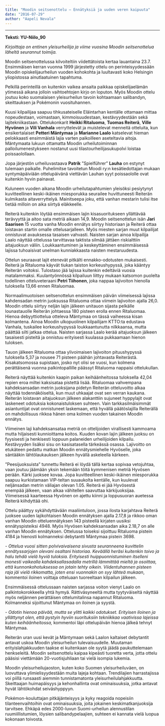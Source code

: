 ```yaml
---
title: "Moodin seitsenottelu – Ennätyksiä ja uuden veren kaipuuta"
date: "2016-07-29"
author: "Aapeli Nevala"
---
```


<!--\[caption id="" align="alignnone" width="426"\]![](https://scontent-arn2-1.xx.fbcdn.net/v/t1.0-9/13754138_1451812748168336_5277805965636608706_n.jpg?oh=fed25bb928e530008420204182591875&oe=580FF84C) Miesten ja naisten voittajat Tuomas Reiterä ja Marianne Laalo ykköspaikalla. Heikki Ritaluoma voitti hopeaa ja Petteri Mäntymaa pronssia.\[/caption\]-->

* * *

**Teksti: YU-Niilo\_90**

_Kirjoittaja on entinen yleisurheilija ja viime vuosina Moodin seitsenottelua läheltä seurannut toimija._

Moodin seitsenottelussa kilvoiteltiin viidettätoista kertaa lauantaina 23.7. Ensimmäisen kerran vuonna 1999 järjestetty ottelu on perinteisyydessään Moodin opiskelijaurheilun vuoden kohokohta ja luultavasti koko Helsingin yliopistossa ainutlaatuinen tapahtuma.

Pelkillä perinteillä on kuitenkin vaikea ansaita paikkaa opiskelijaelämän ytimessä aikana jolloin vaihtoehtojen kirjo on loputon. Myös Moodin ottelu joutuu koko suomalaisen yleisurheilun tavoin kohtaamaan salibandyn, skeittauksen ja Pokémonin vuosituhannen.

Kuusi kilpailijaa saapuu tihkusateiselle Eläintarhan kentälle ottamaan mittaa nopeudestaan, voimastaan, kimmoisuudestaan, kestävyydestään sekä lajitekniikastaan. Ottelukonkarit **Heikki Ritaluoma**, **Tuomas Reiterä**, **Ville Hyvönen** ja **Vili Vanhala** verryttelevät ja muistelevat menneitä otteluita, kun ensikertalaiset **Petteri Mäntymaa** ja **Marianne Laalo** katselevat hieman pelokkaasti ensimmäistä lajia varten paikoilleen aseteltavia aitoja. Mäntymaata lukuun ottamatta Moodin urheilutoiminnan palloilumenestykseen nostanut uusi tilastourheilijasukupolvi loistaa poissaolollaan.

Jopa järjestön urheiluvastaava **Patrik** ”Spielführer” **Lauha** on estynyt tulemaan paikalle. Puhelimitse tavoitetun Moodi ry:n kesätiedottajan mukaan syntymäpäiviään ottelupäivänä viettävän Lauhan syyt poissaololle ovat kuitenkin hyvin painavat.

Kuluneen vuoden aikana Moodin urheilutapahtumien yleisöksi pesiytynyt kuvitteellinen keski-ikäinen miesporukka seurailee huvittuneesti Reiterän kulmikasta aitaverryttelyä. Mainitseepa joku, että vanhan mestarin tulisi itse tietää milloin on aika siirtyä eläkkeelle.

Reiterä kuitenkin löytää ensimmäisen lajin kisasuoritukseen yllättävää terävyyttä ja aitoo sata metriä aikaan 14,9. Moodin seitsenottelun isän **Jari Saarisen** 15 vuotta vanha Moodin ennätys siirtyy historiaan ja Reiterä ottaa loistavan startin omalle ottelusarjalleen. Myös miesten sarjan muut kilpailijat onnistuvat avauksessa tasaisen vahvasti. Naisten sarjan ainoa kilpailija Laalo näyttää ottelussa tarvittavaa taktista silmää jättäen riskialttiin aitajuoksun väliin. Loukkaantuminen ja keskeyttäminen ensimmäisessä lajissa tuhoaisivat unelman kunniakkaasta naisten mestaruudesta.

Ottelun seuraavat lajit etenevät pitkälti ennakko-odotusten mukaisesti. Reiterä ja Ritaluoma käyvät tiukan taiston korkeushypyssä, joka kääntyy Reiterän voitoksi. Tulostaso jää lajissa kuitenkin edeltäviä vuosia matalammaksi. Kuulantyönnössä kilpailuun liittyy mukaan katsomon puolelta todellinen otteluveteraani **Petri Tiihonen**, joka nappaa lajivoiton hienolla tuloksella 13,66 ennen Ritaluomaa.

Normaalimuotoisen seitsenottelun ensimmäisen päivän viimeisessä lajissa kahdensadan metrin juoksussa Ritaluoma ottaa viimein lajivoiton ajalla 26,0. Moodin ottelu siirtyy neljän lajin jälkeen unitauon sijasta pelkälle lounastauolle Reiterän johtaessa 180 pisteen erolla ennen Ritaluomaa. Hienoa debyyttiottelua otteleva Mäntymaa on tässä vaiheessa kisan kolmantena. Ainoa Moodin ulkopuolinen kilpailijam KTTO:ta edustava Vanhala, tuskailee korkeushypyssä loukkaantunutta nilkkaansa, mutta päättää silti jatkaa ottelua. Naisten sarjassa Laalo kerää aitajuoksun jälkeen tasaisesti pisteitä ja onnistuu erityisesti kuulassa pukkaamaan hienon tuloksen.

Tauon jälkeen Ritaluoma ottaa ylivoimaisen lajivoiton pituushypyssä tuloksella 5,37 ja nousee 71 pisteen päähän johtavasta Reiterästä. Kisakatsomossa supistaan, josko nyt olisi se vuosi, kun kolmena perättäisenä vuonna palkintopallille päässyt Ritaluoma nappaisi ottelukullan.

Reiterä näyttää kuitenkin kaapin paikan keihäänheitossa tuloksella 42,04 repien eroa miltei kaksisataa pistettä lisää. Ritaluomaa vahvempana kahdeksansadan metrin juoksijana pidetyn Reiterän otteluvoitto alkaa näyttää todennäköiseltä, kun muut uhkaajat ovat sen verran kaukana. Reiterän loistavan aitajuoksun jälkeen alakanttiin sujuneet hyppylajit ovat laskeneet odotuksia kokonaistuloksen suhteen. Vain tarkkasilmäisimmät asiantuntijat ovat onnistuneet laskemaan, että hyvällä päätöslajilla Reiterällä on mahdollisuus rikkoa hänen oma kolmen vuoden takainen Moodin ennätys.

Viimeinen laji kahdeksansataa metriä on ottelijoiden virallisesti kammoama mutta hiljaisesti kunnioittama koitos. Kuuden kovan lajin jälkeen juoksu on fyysisesti ja henkisesti loppuun palaneiden urheilijoiden kilpailu. Kestävyyden lisäksi sisu on kasisatasella tärkeässä osassa. Lajivoitto on etukäteen pedattu matkan Moodin ennätysmiehelle Hyvöselle, joka säntääkin lähtölaukauksen jälkeen hyvällä askeleella kärkeen.

”Peesijuoksuista” tunnettu Reiterä ei löydä tällä kertaa sopivaa vetojuhtaa, vaan joutuu jäämään yksin tekemään töitä kymmenisen metriä Hyvösen perään. Kärki juoksee kovaa. Jopa kuvitteellinen keski-ikäinen miesporukka saapuu kurkistamaan VIP-teltan suuaukolta kentälle, kun kuulevat neljänsadan metrin väliajan olevan 1.05. Reiterä ei jää Hyvösestä enempää jälkeen, vaan alkaa vähitellen saavuttaa kärkijuoksijaa. Viimeisessä kaarteessa Hyvönen on ajettu kiinni ja loppusuoran auetessa Reiterä kiihdyttää ohi.

Ottelu päättyy sykähdyttävään maaliintuloon, jossa ilosta karjahtava Reiterä juoksee uuden lajikohtaisen Moodin ennätyksen ajalla 2.17,8 ja rikkoo oman vanhan Moodin otteluennätyksen 143 pisteellä kirjaten uusiksi ennätyspisteiksi 4948. Myös Hyvösen kahdeksansadan aika 2.18,7 on alle vanhan Moodin ennätyksen. Ottelussa toiseksi sijoittuu Ritaluoma pistein 4184 ja hienosti kolmanneksi debytantti Mäntymaa pistein 3698.

<!--\[caption id="" align="alignnone" width="960"\]![](https://scontent-arn2-1.xx.fbcdn.net/v/t1.0-9/13782098_1451819358167675_2241257249195558595_n.png?oh=21541ca449830fee82607295f776aff8&oe=58155BA9) Ottelun kokonaistulokset ennen dopingnäytteiden tutkimista.\[/caption\]-->

_\- Ottelua vuosi sitten polvivaivaisena sivusta seuranneena kuvittelin ennätyssarjojen olevani osaltani historiaa. Keväällä heräsi kuitenkin toivo ja halu tehdä vielä hyviä tuloksia. Erityisesti huippuonnistuminen itselleni monesti vaikealla kahdeksallasadalla metrillä lämmittää mieltä ja osoittaa, että kunnonkohotuksessa on jotain tehty oikein. Viidentuhannen pisteen raja jäi vielä rikkomatta, joten ensi vuonnakin on syy lähteä mukaan_, kommentoi iloinen voittaja otteluaan tuoreeltaan kilpailun jälkeen.

Ensimmäisessä ottelussaan naisten sarjassa voiton vienyt Laalo on palkintokorokkeella yhtä hymyä. Rättiväsyneeltä mutta tyytyväiseltä näyttää myös neljännen perättäisen ottelumitalinsa napannut Ritaluoma. Kolmanneksi sijoittunut Mäntymaa on iloinen ja syystä.

\- _Odotin hienoa päivää, mutta se ylitti kaikki odotukset. Erityisen iloinen ja yllättynyt olen, että pystyin hyviin suorituksiin tekniikkaa vaativissa lajeissa kuten keihäänheitossa,_ kommentoi läpi ottelupäivän hienoa jälkeä tehnyt Mäntymaa.

Reiterän uran uusi kevät ja Mäntymaan sekä Laalon kaltaiset debytantit antavat uskoa Moodin yleisurheilun tulevaisuudelle. Muutaman erityislahjakkuuden taakse ei kuitenkaan ole syytä jäädä paukuttelemaan henkseleitä. Moodin seitsenottelu kaipaa kipeästi tuoretta verta, jotta ottelu pääsisi viettämään 20-vuotisjuhliaan tai vielä isompia lukemia.

Moodin yleisurheilujaoston, kuten koko Suomen yleisurheiluväen, on luovuttava ylimielisyydestään muita lajeja kohtaan. Trendilajien harrastajissa voi piillä runsaasti aiemmin tunnistamatonta yleisurheilulahjakkuutta. Skeittaajan huimapäisyys ja kehonhallinta ovat ominaisuuksia, jotka antavat hyvät lähtökohdat seiväshyppyyn.

Pokémon-kouluttajan pitkäjänteisyys ja kyky reagoida nopeisiin tilanteenvaihtoihin ovat ominaisuuksia, joita jokainen keskimatkanjuoksija tarvitsee. Ehkäpä edes 2000-luvun Suomi-urheilun alennustilan ruumiillistumien, löysien salibandypelaajien, suhteen ei kannata vielä luopua kokonaan toivosta.
